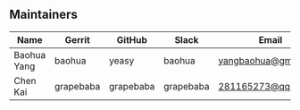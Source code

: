 ## Maintainers

| Name | Gerrit | GitHub | Slack | Email |
|---|---|---|---|---|
| Baohua Yang | baohua | yeasy | baohua | yangbaohua@gmail.com |
| Chen Kai | grapebaba | grapebaba | grapebaba | 281165273@qq.com |
